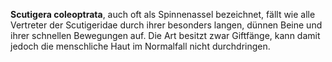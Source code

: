 **Scutigera coleoptrata**, auch oft als Spinnenassel bezeichnet, fällt wie alle Vertreter der Scutigeridae durch ihrer besonders langen, dünnen Beine und ihrer schnellen Bewegungen auf. Die Art besitzt zwar Giftfänge, kann damit jedoch die menschliche Haut im Normalfall nicht durchdringen.
